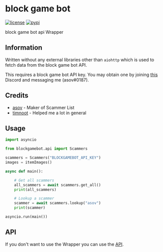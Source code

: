 # block game bot

[![license](https://img.shields.io/badge/license-MIT-green?style=for-the-badge)](LICENSE)
[![pypi](https://img.shields.io/pypi/v/blockgamebot?style=for-the-badge)](https://pypi.org/project/blockgamebot/)

block game bot api Wrapper

## Information

Written without any external libraries other than `aiohttp` which is used to fetch data from the block game bot API.

This requires a block game bot API key. You may obtain one by joining [this](https://discord.gg/fruffy) Discord and messaging me (asov#0187).

## Credits
- [asov](https://github.com/noemtdev/) - Maker of Scammer List
- [timnoot](https://github.com/timnoot) - Helped me a lot in general


## Usage

```py
import asyncio

from blockgamebot.api import Scammers

scammers = Scammers("BLOCKGAMEBOT_API_KEY")
images = itemImages()

async def main():

    # Get all scammers
    all_scammers = await scammers.get_all()
    print(all_scammers)

    # Lookup a scammer
    scammer = await scammers.lookup("asov")
    print(scammer)

asyncio.run(main())
```

## API
If you don't want to use the Wrapper you can use the [API](https://api.nom-nom.link/).
